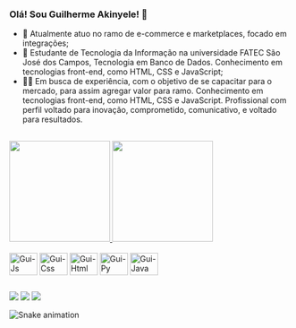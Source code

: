### Olá! Sou Guilherme Akinyele! 👋

- 🔭 Atualmente atuo no ramo de e-commerce e marketplaces, focado em integrações;
- 🌱 Estudante de Tecnologia da Informação na universidade FATEC São José dos Campos, Tecnologia em Banco de Dados. Conhecimento em tecnologias front-end, como HTML, CSS      e JavaScript;
- 🧑‍💼 Em busca de experiência, com o objetivo de se capacitar para o mercado, para assim agregar valor para ramo. Conhecimento em tecnologias front-end, como HTML, CSS e       JavaScript. Profissional com perfil voltado para inovação, comprometido, comunicativo, e voltado para resultados.

##

<div>
  <a href="https://github.com/gui-akinyele">
  <img height="180em" src="https://github-readme-stats.vercel.app/api?username=gui-akinyele&show_icons=true&theme=dark&include_all_commits=true&count_private=true"/>
  <img height="180em" src="https://github-readme-stats.vercel.app/api/top-langs/?username=gui-akinyele&layout=compact&langs_count=16&theme=dark"/>
</div>

  <div style="display: inline-block"><br>
    <img align="center" alt="Gui-Js" height="40" width="50" src="https://cdn.jsdelivr.net/gh/devicons/devicon/icons/javascript/javascript-original.svg">
    <img align="center" alt="Gui-Css" height="40" width="50" src="https://cdn.jsdelivr.net/gh/devicons/devicon/icons/css3/css3-plain-wordmark.svg">
    <img align="center" alt="Gui-Html" height="40" width="50" src="https://cdn.jsdelivr.net/gh/devicons/devicon/icons/html5/html5-plain-wordmark.svg">
    <img align="center" alt="Gui-Py" height="40" width="50" src="https://cdn.jsdelivr.net/gh/devicons/devicon/icons/python/python-plain-wordmark.svg">
    <img align="center" alt="Gui-Java" height="40" width="50" src="https://cdn.jsdelivr.net/gh/devicons/devicon/icons/java/java-plain.svg"> 
  </div>
  
  ##
  
  <div>
       <a href="https://www.linkedin.com/in/guilherme-akinyele/" target="_blank"><img src="https://img.shields.io/badge/LinkedIn-0077B5?style=for-the-badge&logo=linkedin&logoColor=white" target="_blank"></a>
    <a href="https://www.instagram.com/gui_akinyele/" target="_blank"><img src="https://img.shields.io/badge/-Instagram-%23E4405F?style=for-the-badge&logo=instagram&logoColor=white" target="_blank"></a>
    <a href="https://www.behance.net/guiakinyele" target="_blank"><img src="https://img.shields.io/badge/-Behance-blue?style=for-the-badge&logo=behance&logoColor=white" target="_blank"></a>
  </div>
  
  ![Snake animation](https://github.com/gui-akinyele/gui-akinyele/blob/output/github-contribution-grid-snake.svg)
  
  
